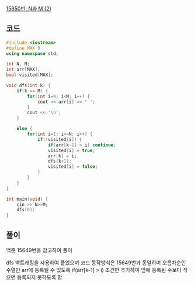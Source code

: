 [15650번: N과 M (2)](https://www.acmicpc.net/problem/15650)

## 코드

```cpp
#include <iostream>
#define MAX 9
using namespace std;

int N, M;
int arr[MAX];
bool visited[MAX];

void dfs(int k) {
    if(k == M) {
        for(int i=0; i<M; i++) {
            cout << arr[i] << " ";
        }
        cout << '\n';
    }

    else {
        for(int i=1; i<=N; i++) {
            if(!visited[i]) {
                if(arr[k-1] > i) continue;
                visited[i] = true;
                arr[k] = i;
                dfs(k+1);
                visited[i] = false;
            }
        }
    }
}

int main(void) {
	cin >> N>>M;
    dfs(0);
}
```

## 풀이

백준 15649번을 참고하여 풀이

dfs 백트래킹을 사용하여 풀었으며 코드 동작방식은 15649번과 동일하며 오름차순인 수열만 arr에 등록될 수 있도록 if(arr[k-1] > i) 조건만 추가하여 앞에 등록된 수보다 작으면 등록되지 못하도록 함
